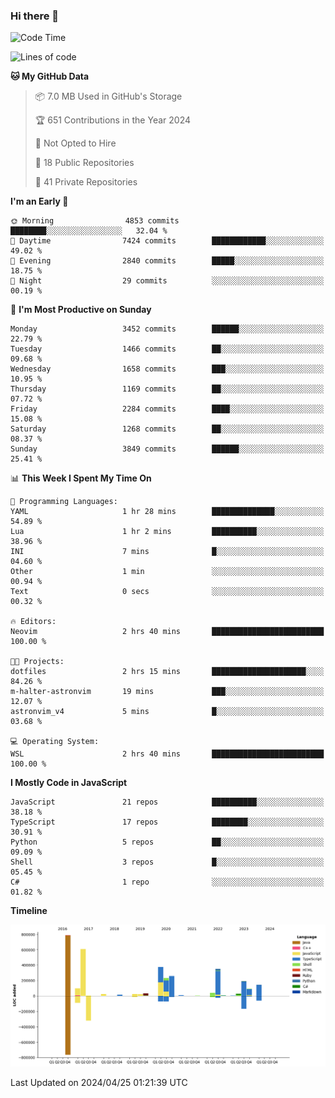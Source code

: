 ### Hi there 👋

<!--
**Clumsy-Coder/Clumsy-Coder** is a ✨ _special_ ✨ repository because its `README.md` (this file) appears on your GitHub profile.

Here are some ideas to get you started:

- 🔭 I’m currently working on ...
- 🌱 I’m currently learning ...
- 👯 I’m looking to collaborate on ...
- 🤔 I’m looking for help with ...
- 💬 Ask me about ...
- 📫 How to reach me: ...
- 😄 Pronouns: ...
- ⚡ Fun fact: ...
-->

<!-- anmol098/waka-readme-stats -->
<!--START_SECTION:waka-->
![Code Time](http://img.shields.io/badge/Code%20Time-781%20hrs%2029%20mins-blue)

![Lines of code](https://img.shields.io/badge/From%20Hello%20World%20I%27ve%20Written-3.3%20million%20lines%20of%20code-blue)

**🐱 My GitHub Data** 

> 📦 7.0 MB Used in GitHub's Storage 
 > 
> 🏆 651 Contributions in the Year 2024
 > 
> 🚫 Not Opted to Hire
 > 
> 📜 18 Public Repositories 
 > 
> 🔑 41 Private Repositories 
 > 
**I'm an Early 🐤** 

```text
🌞 Morning                4853 commits        ████████░░░░░░░░░░░░░░░░░   32.04 % 
🌆 Daytime                7424 commits        ████████████░░░░░░░░░░░░░   49.02 % 
🌃 Evening                2840 commits        █████░░░░░░░░░░░░░░░░░░░░   18.75 % 
🌙 Night                  29 commits          ░░░░░░░░░░░░░░░░░░░░░░░░░   00.19 % 
```
📅 **I'm Most Productive on Sunday** 

```text
Monday                   3452 commits        ██████░░░░░░░░░░░░░░░░░░░   22.79 % 
Tuesday                  1466 commits        ██░░░░░░░░░░░░░░░░░░░░░░░   09.68 % 
Wednesday                1658 commits        ███░░░░░░░░░░░░░░░░░░░░░░   10.95 % 
Thursday                 1169 commits        ██░░░░░░░░░░░░░░░░░░░░░░░   07.72 % 
Friday                   2284 commits        ████░░░░░░░░░░░░░░░░░░░░░   15.08 % 
Saturday                 1268 commits        ██░░░░░░░░░░░░░░░░░░░░░░░   08.37 % 
Sunday                   3849 commits        ██████░░░░░░░░░░░░░░░░░░░   25.41 % 
```


📊 **This Week I Spent My Time On** 

```text
💬 Programming Languages: 
YAML                     1 hr 28 mins        ██████████████░░░░░░░░░░░   54.89 % 
Lua                      1 hr 2 mins         ██████████░░░░░░░░░░░░░░░   38.96 % 
INI                      7 mins              █░░░░░░░░░░░░░░░░░░░░░░░░   04.60 % 
Other                    1 min               ░░░░░░░░░░░░░░░░░░░░░░░░░   00.94 % 
Text                     0 secs              ░░░░░░░░░░░░░░░░░░░░░░░░░   00.32 % 

🔥 Editors: 
Neovim                   2 hrs 40 mins       █████████████████████████   100.00 % 

🐱‍💻 Projects: 
dotfiles                 2 hrs 15 mins       █████████████████████░░░░   84.26 % 
m-halter-astronvim       19 mins             ███░░░░░░░░░░░░░░░░░░░░░░   12.07 % 
astronvim_v4             5 mins              █░░░░░░░░░░░░░░░░░░░░░░░░   03.68 % 

💻 Operating System: 
WSL                      2 hrs 40 mins       █████████████████████████   100.00 % 
```

**I Mostly Code in JavaScript** 

```text
JavaScript               21 repos            ██████████░░░░░░░░░░░░░░░   38.18 % 
TypeScript               17 repos            ████████░░░░░░░░░░░░░░░░░   30.91 % 
Python                   5 repos             ██░░░░░░░░░░░░░░░░░░░░░░░   09.09 % 
Shell                    3 repos             █░░░░░░░░░░░░░░░░░░░░░░░░   05.45 % 
C#                       1 repo              ░░░░░░░░░░░░░░░░░░░░░░░░░   01.82 % 
```



**Timeline**

![Lines of Code chart](https://raw.githubusercontent.com/Clumsy-Coder/Clumsy-Coder/main/assets/bar_graph.png)


 Last Updated on 2024/04/25 01:21:39 UTC
<!--END_SECTION:waka-->
